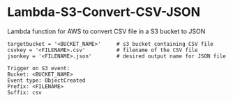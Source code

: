 # Lambda-S3-Convert-CSV-JSON
Lambda function for AWS to convert CSV file in a S3 bucket to JSON

`````````````````````````````````````````````````````
targetbucket = '<BUCKET_NAME>'     # s3 bucket containing CSV file
csvkey = '<FILENAME>.csv'          # filename of the CSV file
jsonkey = '<FILENAME>.json'        # desired output name for JSON file

Trigger on S3 event:
Bucket: <BUCKET_NAME>
Event type: ObjectCreated
Prefix: <FILENAME>
Suffix: csv
